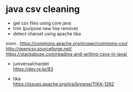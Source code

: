 # java csv cleaning

- get csv files using core java
- trim (purpose new line remove)
- detect charset using apache tika

soon..
https://commons.apache.org/proper/commons-csv/  
http://opencsv.sourceforge.net/  
https://stackabuse.com/reading-and-writing-csvs-in-java/

- juniversalchardet  
https://dev.re.kr/83  

- tika  
https://issues.apache.org/jira/browse/TIKA-1262  
